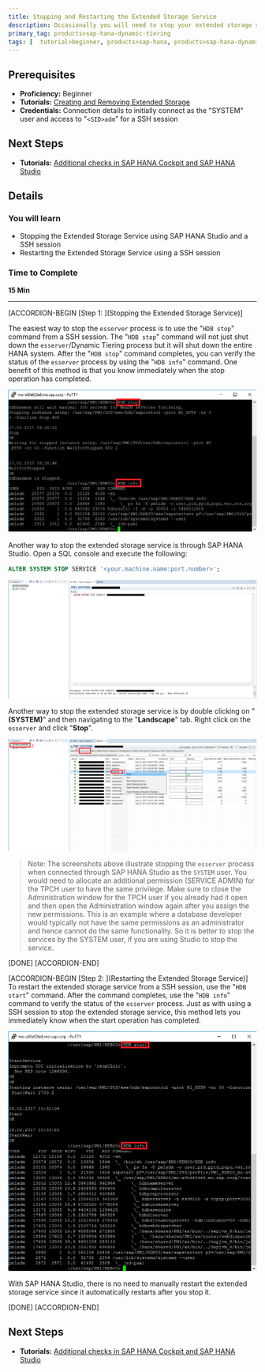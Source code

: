 ```yaml
---
title: Stopping and Restarting the Extended Storage Service
description: Occasionally you will need to stop your extended storage service. One case where this will be required is when you change a configuration parameter, you will need to manually stop the service and then do a restart, in order for the change to take place.
primary_tag: products>sap-hana-dynamic-tiering
tags: [  tutorial>beginner, products>sap-hana, products>sap-hana-dynamic-tiering, products>sap-hana-studio, topic>big-data, topic>sql ]
---
```


## Prerequisites  
 - **Proficiency:** Beginner
 - **Tutorials:** [Creating and Removing Extended Storage](https://www.sap.com/developer/tutorials/dt-monitoring-hana-part2.html)
 - **Credentials:** Connection details to initially connect as the "SYSTEM" user and access to "`<SID>adm`" for a SSH session

## Next Steps
 - **Tutorials:** [Additional checks in SAP HANA Cockpit and SAP HANA Studio](https://www.sap.com/developer/tutorials/dt-monitoring-hana-part4.html)

## Details
### You will learn  
 - Stopping the Extended Storage Service using SAP HANA Studio and a SSH session
 - Restarting the Extended Storage Service using a SSH session

### Time to Complete
**15 Min**

---

[ACCORDION-BEGIN [Step 1: ](Stopping the Extended Storage Service)]

The easiest way to stop the `esserver` process is to use the "`HDB stop`" command from a SSH session. The "`HDB stop`" command will not just shut down the `esserver`/Dynamic Tiering process but it will shut down the entire HANA system. After the "`HDB stop`" command completes, you can verify the status of the `esserver` process by using the "`HDB info`" command. One benefit of this method is that you know immediately when the stop operation has completed.

![Stopping Extended Storage Service](stopping-es-ssh.png)

Another way to stop the extended storage service is through SAP HANA Studio. Open a SQL console and execute the following:

```sql
ALTER SYSTEM STOP SERVICE '<your.machine.name:port.number>';
```

![Stopping Extended Storage Service](stop-es-studio.png)

Another way to stop the extended storage service is by double clicking on "**<SID>(SYSTEM)**" and then navigating to the "**Landscape**" tab. Right click on the `esserver` and click "**Stop**".

![Stopping Extended Storage Service](stop-es-studio2.png)

> Note: The screenshots above illustrate stopping the `esserver` process when connected through SAP HANA Studio as the `SYSTEM` user. You would need to allocate an additional permission (SERVICE ADMIN) for the TPCH user to have the same privilege. Make sure to close the Administration window for the TPCH user if you already had it open and then open the Administration window again after you assign the new permissions. This is an example where a database developer would typically not have the same permissions as an administrator and hence cannot do the same functionality. So it is better to stop the services by the SYSTEM user, if you are using Studio to stop the service.

[DONE]
[ACCORDION-END]

[ACCORDION-BEGIN [Step 2: ](Restarting the Extended Storage Service)]
To restart the extended storage service from a SSH session, use the "`HDB start`" command. After the command completes, use the "`HDB info`" command to verify the status of the `esserver` process. Just as with using a SSH session to stop the extended storage service, this method lets you immediately know when the start operation has completed.

![Restarting Extended Storage Service](restarting-es-ssh.png)

With SAP HANA Studio, there is no need to manually restart the extended storage service since it automatically restarts after you stop it.

[DONE]
[ACCORDION-END]

## Next Steps
- **Tutorials:** [Additional checks in SAP HANA Cockpit and SAP HANA Studio](https://www.sap.com/developer/tutorials/dt-monitoring-hana-part4.html)
